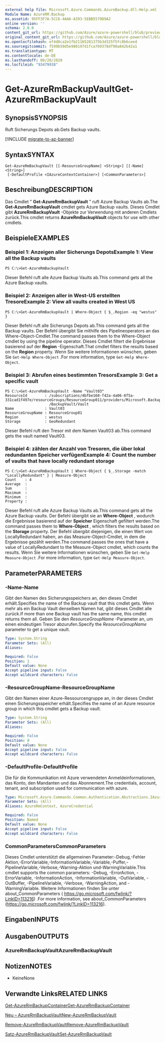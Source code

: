 ```yaml
---
external help file: Microsoft.Azure.Commands.AzureBackup.dll-Help.xml
Module Name: AzureRM.Backup
ms.assetid: 95FF3F7A-5CC6-4AA6-A393-5EBB5579D9A2
online version: ''
schema: 2.0.0
content_git_url: https://github.com/Azure/azure-powershell/blob/preview/src/ResourceManager/AzureBackup/Commands.AzureBackup/help/Get-AzureRmBackupVault.md
original_content_git_url: https://github.com/Azure/azure-powershell/blob/preview/src/ResourceManager/AzureBackup/Commands.AzureBackup/help/Get-AzureRmBackupVault.md
ms.openlocfilehash: ef4d8ca2e1fb21165281375b3d325f5fc8b6ceed
ms.sourcegitcommit: f599b50d5e980197d1fca769378df90a842b42a1
ms.translationtype: MT
ms.contentlocale: de-DE
ms.lasthandoff: 08/20/2020
ms.locfileid: "93479938"
---
```

# <span data-ttu-id="98c60-101">Get-AzureRmBackupVault</span><span class="sxs-lookup"><span data-stu-id="98c60-101">Get-AzureRmBackupVault</span></span>

## <span data-ttu-id="98c60-102">Synopsis</span><span class="sxs-lookup"><span data-stu-id="98c60-102">SYNOPSIS</span></span>
<span data-ttu-id="98c60-103">Ruft Sicherungs Depots ab.</span><span class="sxs-lookup"><span data-stu-id="98c60-103">Gets Backup vaults.</span></span>

[!INCLUDE [migrate-to-az-banner](../../includes/migrate-to-az-banner.md)]

## <span data-ttu-id="98c60-104">Syntax</span><span class="sxs-lookup"><span data-stu-id="98c60-104">SYNTAX</span></span>

```
Get-AzureRmBackupVault [[-ResourceGroupName] <String>] [[-Name] <String>]
 [-DefaultProfile <IAzureContextContainer>] [<CommonParameters>]
```

## <span data-ttu-id="98c60-105">Beschreibung</span><span class="sxs-lookup"><span data-stu-id="98c60-105">DESCRIPTION</span></span>
<span data-ttu-id="98c60-106">Das Cmdlet " **Get-AzureRmBackupVault** " ruft Azure Backup Vaults ab.</span><span class="sxs-lookup"><span data-stu-id="98c60-106">The **Get-AzureRmBackupVault** cmdlet gets Azure Backup vaults.</span></span>
<span data-ttu-id="98c60-107">Dieses Cmdlet gibt **AzureRmBackupVault** -Objekte zur Verwendung mit anderen Cmdlets zurück.</span><span class="sxs-lookup"><span data-stu-id="98c60-107">This cmdlet returns **AzureRmBackupVault** objects for use with other cmdlets.</span></span>

## <span data-ttu-id="98c60-108">Beispiele</span><span class="sxs-lookup"><span data-stu-id="98c60-108">EXAMPLES</span></span>

### <span data-ttu-id="98c60-109">Beispiel 1: Anzeigen aller Sicherungs Depots</span><span class="sxs-lookup"><span data-stu-id="98c60-109">Example 1: View all the Backup vaults</span></span>
```
PS C:\>Get-AzureRmBackupVault
```

<span data-ttu-id="98c60-110">Dieser Befehl ruft alle Azure Backup Vaults ab.</span><span class="sxs-lookup"><span data-stu-id="98c60-110">This command gets all the Azure Backup vaults.</span></span>

### <span data-ttu-id="98c60-111">Beispiel 2: Anzeigen aller in West-US erstellten Tresore</span><span class="sxs-lookup"><span data-stu-id="98c60-111">Example 2: View all vaults created in West US</span></span>
```
PS C:\>Get-AzureRmBackupVault | Where-Object { $_.Region -eq "westus" }
```

<span data-ttu-id="98c60-112">Dieser Befehl ruft alle Sicherungs Depots ab.</span><span class="sxs-lookup"><span data-stu-id="98c60-112">This command gets all the Backup vaults.</span></span>
<span data-ttu-id="98c60-113">Der Befehl übergibt Sie mithilfe des Pipelineoperators an das Where-Object-Cmdlet.</span><span class="sxs-lookup"><span data-stu-id="98c60-113">The command passes them to the Where-Object cmdlet by using the pipeline operator.</span></span>
<span data-ttu-id="98c60-114">Dieses Cmdlet filtert die Ergebnisse basierend auf der **Region** -Eigenschaft.</span><span class="sxs-lookup"><span data-stu-id="98c60-114">That cmdlet filters the results based on the **Region** property.</span></span>
<span data-ttu-id="98c60-115">Wenn Sie weitere Informationen wünschen, geben Sie `Get-Help Where-Object` .</span><span class="sxs-lookup"><span data-stu-id="98c60-115">For more information, type `Get-Help Where-Object`.</span></span>

### <span data-ttu-id="98c60-116">Beispiel 3: Abrufen eines bestimmten Tresors</span><span class="sxs-lookup"><span data-stu-id="98c60-116">Example 3: Get a specific vault</span></span>
```
PS C:\>Get-AzureRmBackupVault -Name "Vault03"
ResourceId        : /subscriptions/4bfbe168-f42a-4a06-8f5a-331cad1f497e/resourceGroups/ResourceGroup011/providers/Microsoft.Backup
                    /BackupVault/Vault
Name              : Vault03
ResourceGroupName : ResourceGroup01
Region            : westus
Storage           : GeoRedundant
```

<span data-ttu-id="98c60-117">Dieser Befehl ruft den Tresor mit dem Namen Vault03 ab.</span><span class="sxs-lookup"><span data-stu-id="98c60-117">This command gets the vault named Vault03.</span></span>

### <span data-ttu-id="98c60-118">Beispiel 4: zählen der Anzahl von Tresoren, die über lokal redundanten Speicher verfügen</span><span class="sxs-lookup"><span data-stu-id="98c60-118">Example 4: Count the number of vaults that have locally redundant storage</span></span>
```
PS C:\>Get-AzureRmBackupVault | Where-Object { $_.Storage -match "LocallyRedundant" } | Measure-Object
Count    : 4
Average  : 
Sum      : 
Maximum  : 
Minimum  : 
Property :
```

<span data-ttu-id="98c60-119">Dieser Befehl ruft alle Azure Backup Vaults ab.</span><span class="sxs-lookup"><span data-stu-id="98c60-119">This command gets all the Azure Backup vaults.</span></span>
<span data-ttu-id="98c60-120">Der Befehl übergibt sie an **Where-Object** , wodurch die Ergebnisse basierend auf der **Speicher** Eigenschaft gefiltert werden.</span><span class="sxs-lookup"><span data-stu-id="98c60-120">The command passes them to **Where-Object** , which filters the results based on the **Storage** property.</span></span>
<span data-ttu-id="98c60-121">Der Befehl übergibt diejenigen, die einen Wert von LocallyRedundant haben, an das Measure-Object-Cmdlet, in dem die Ergebnisse gezählt werden.</span><span class="sxs-lookup"><span data-stu-id="98c60-121">The command passes the ones that have a value of LocallyRedundant to the Measure-Object cmdlet, which counts the results.</span></span>
<span data-ttu-id="98c60-122">Wenn Sie weitere Informationen wünschen, geben Sie `Get-Help Measure-Object` .</span><span class="sxs-lookup"><span data-stu-id="98c60-122">For more information, type `Get-Help Measure-Object`.</span></span>

## <span data-ttu-id="98c60-123">Parameter</span><span class="sxs-lookup"><span data-stu-id="98c60-123">PARAMETERS</span></span>

### <span data-ttu-id="98c60-124">-Name</span><span class="sxs-lookup"><span data-stu-id="98c60-124">-Name</span></span>
<span data-ttu-id="98c60-125">Gibt den Namen des Sicherungsspeichers an, den dieses Cmdlet erhält.</span><span class="sxs-lookup"><span data-stu-id="98c60-125">Specifies the name of the Backup vault that this cmdlet gets.</span></span>
<span data-ttu-id="98c60-126">Wenn mehr als ein Backup Vault denselben Namen hat, gibt dieses Cmdlet alle zurück.</span><span class="sxs-lookup"><span data-stu-id="98c60-126">If more than one Backup vault has the same name, this cmdlet returns them all.</span></span>
<span data-ttu-id="98c60-127">Geben Sie den *ResourceGroupName* -Parameter an, um einen eindeutigen Tresor abzurufen.</span><span class="sxs-lookup"><span data-stu-id="98c60-127">Specify the *ResourceGroupName* parameter to get a unique vault.</span></span>

```yaml
Type: System.String
Parameter Sets: (All)
Aliases: 

Required: False
Position: 1
Default value: None
Accept pipeline input: False
Accept wildcard characters: False
```

### <span data-ttu-id="98c60-128">-ResourceGroupName</span><span class="sxs-lookup"><span data-stu-id="98c60-128">-ResourceGroupName</span></span>
<span data-ttu-id="98c60-129">Gibt den Namen einer Azure-Ressourcengruppe an, in der dieses Cmdlet einen Sicherungsspeicher erhält.</span><span class="sxs-lookup"><span data-stu-id="98c60-129">Specifies the name of an Azure resource group in which this cmdlet gets a Backup vault.</span></span>

```yaml
Type: System.String
Parameter Sets: (All)
Aliases: 

Required: False
Position: 0
Default value: None
Accept pipeline input: False
Accept wildcard characters: False
```

### <span data-ttu-id="98c60-130">-DefaultProfile</span><span class="sxs-lookup"><span data-stu-id="98c60-130">-DefaultProfile</span></span>
<span data-ttu-id="98c60-131">Die für die Kommunikation mit Azure verwendeten Anmeldeinformationen, das Konto, den Mandanten und das Abonnement.</span><span class="sxs-lookup"><span data-stu-id="98c60-131">The credentials, account, tenant, and subscription used for communication with azure.</span></span>

```yaml
Type: Microsoft.Azure.Commands.Common.Authentication.Abstractions.IAzureContextContainer
Parameter Sets: (All)
Aliases: AzureRmContext, AzureCredential

Required: False
Position: Named
Default value: None
Accept pipeline input: False
Accept wildcard characters: False
```

### <span data-ttu-id="98c60-132">CommonParameters</span><span class="sxs-lookup"><span data-stu-id="98c60-132">CommonParameters</span></span>
<span data-ttu-id="98c60-133">Dieses Cmdlet unterstützt die allgemeinen Parameter:-Debug,-Fehler Aktion,-ErrorVariable,-InformationVariable,-Variable,-Puffer,-PipelineVariable,-Verbose,-Warning-Aktion und-WarningVariable.</span><span class="sxs-lookup"><span data-stu-id="98c60-133">This cmdlet supports the common parameters: -Debug, -ErrorAction, -ErrorVariable, -InformationAction, -InformationVariable, -OutVariable, -OutBuffer, -PipelineVariable, -Verbose, -WarningAction, and -WarningVariable.</span></span> <span data-ttu-id="98c60-134">Weitere Informationen finden Sie unter about_CommonParameters ( https://go.microsoft.com/fwlink/?LinkID=113216) .</span><span class="sxs-lookup"><span data-stu-id="98c60-134">For more information, see about_CommonParameters (https://go.microsoft.com/fwlink/?LinkID=113216).</span></span>

## <span data-ttu-id="98c60-135">Eingaben</span><span class="sxs-lookup"><span data-stu-id="98c60-135">INPUTS</span></span>

## <span data-ttu-id="98c60-136">Ausgaben</span><span class="sxs-lookup"><span data-stu-id="98c60-136">OUTPUTS</span></span>

### <span data-ttu-id="98c60-137">AzureRmBackupVault</span><span class="sxs-lookup"><span data-stu-id="98c60-137">AzureRmBackupVault</span></span>

## <span data-ttu-id="98c60-138">Notizen</span><span class="sxs-lookup"><span data-stu-id="98c60-138">NOTES</span></span>
* <span data-ttu-id="98c60-139">Keine</span><span class="sxs-lookup"><span data-stu-id="98c60-139">None</span></span>

## <span data-ttu-id="98c60-140">Verwandte Links</span><span class="sxs-lookup"><span data-stu-id="98c60-140">RELATED LINKS</span></span>

[<span data-ttu-id="98c60-141">Get-AzureRmBackupContainer</span><span class="sxs-lookup"><span data-stu-id="98c60-141">Get-AzureRmBackupContainer</span></span>](./Get-AzureRmBackupContainer.md)

[<span data-ttu-id="98c60-142">Neu – AzureRmBackupVault</span><span class="sxs-lookup"><span data-stu-id="98c60-142">New-AzureRmBackupVault</span></span>](./New-AzureRmBackupVault.md)

[<span data-ttu-id="98c60-143">Remove-AzureRmBackupVault</span><span class="sxs-lookup"><span data-stu-id="98c60-143">Remove-AzureRmBackupVault</span></span>](./Remove-AzureRmBackupVault.md)

[<span data-ttu-id="98c60-144">Satz-AzureRmBackupVault</span><span class="sxs-lookup"><span data-stu-id="98c60-144">Set-AzureRmBackupVault</span></span>](./Set-AzureRmBackupVault.md)


